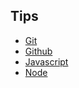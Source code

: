## Tips

- [Git](git/git.md)
- [Github](github/github.md)
- [Javascript](javascript/javascript.md)
- [Node](node/node.md)